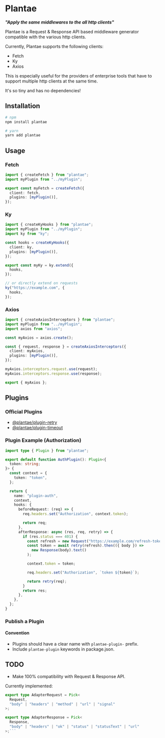 # Plantae

**_"Apply the same middlewares to the all http clients"_**

Plantae is a Request & Response API based middleware generator compatible with the various http clients.

Currently, Plantae supports the following clients:

- Fetch
- Ky
- Axios

This is especially useful for the providers of enterprise tools that have to support multiple http clients at the same time.

It's so tiny and has no dependencies!

## Installation

```bash
# npm
npm install plantae

# yarn
yarn add plantae
```

## Usage

### Fetch

```ts
import { createFetch } from "plantae";
import myPlugin from "../myPlugin";

export const myFetch = createFetch({
  client: fetch,
  plugins: [myPlugin()],
});
```

### Ky

```ts
import { createKyHooks } from "plantae";
import myPlugin from "../myPlugin";
import ky from "ky";

const hooks = createKyHooks({
  client: ky,
  plugins: [myPlugin()],
});

export const myKy = ky.extend({
  hooks,
});

// or directly extend on requests
ky("https://example.com", {
  hooks,
});
```

### Axios

```ts
import { createAxiosInterceptors } from "plantae";
import myPlugin from "../myPlugin";
import axios from "axios";

const myAxios = axios.create();

const { request, response } = createAxiosInterceptors({
  client: myAxios,
  plugins: [myPlugin()],
});

myAxios.interceptors.request.use(request);
myAxios.interceptors.response.use(response);

export { myAxios };
```

## Plugins

### Official Plugins

- [@plantae/plugin-retry](packages/plugin-retry)
- [@plantae/plugin-timeout](packages/plugin-timeout)

### Plugin Example (Authorization)

```ts
import type { Plugin } from "plantae";

export default function AuthPlugin(): Plugin<{
  token: string;
}> {
  const context = {
    token: "token",
  };

  return {
    name: "plugin-auth",
    context,
    hooks: {
      beforeRequest: (req) => {
        req.headers.set("Authorization", context.token);

        return req;
      },
      afterResponse: async (res, req, retry) => {
        if (res.status === 401) {
          const refresh = new Request("https://example.com/refresh-token");
          const token = await retry(refresh).then(({ body }) =>
            new Response(body).text()
          );

          context.token = token;

          req.headers.set("Authorization", `token ${token}`);

          return retry(req);
        }
        return res;
      },
    },
  };
}
```

### Publish a Plugin

#### Convention

- Plugins should have a clear name with `plantae-plugin-` prefix.
- Include `plantae-plugin` keywords in package.json.

## TODO

- Make 100% compatibility with Request & Response API.

Currently implemented:

````ts
export type AdapterRequest = Pick<
  Request,
  "body" | "headers" | "method" | "url" | "signal"
>;

export type AdapterResponse = Pick<
  Response,
  "body" | "headers" | "ok" | "status" | "statusText" | "url"
>;```
````
